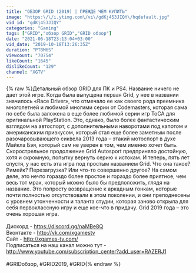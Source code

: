 ```yaml
---
title: "ОБЗОР GRID (2019) | ПРЕЖДЕ ЧЕМ КУПИТЬ"
image: "https:\/\/i.ytimg.com\/vi\/gdKj453JIQY\/hqdefault.jpg"
vid_id: "gdKj453JIQY"
categories: "Gaming"
tags: ["GRID","обзор GRID","GRID обзор"]
date: "2021-06-18T23:13:04+03:00"
vid_date: "2019-10-18T13:26:35Z"
duration: "PT8M6S"
viewcount: "70754"
likeCount: "1645"
dislikeCount: "129"
channel: "XGTV"
---
```

{% raw %}Детальный обзор GRID для ПК и PS4. Название ничего не дает этой игре. Когда была выпущена первая Grid, у нее в названии значилось «Race Driver», что отмечало ее как своего рода преемника многолетней и любимой многими серии от Codemasters, которая сама по себе была заложена в еще более любимой серии игр ToCA для оригинальной PlayStation. Это, однако, было более фантастическим взглядом на автоспорт, с дополнительными наворотами под капотом и американским привкусом, который стал еще более заметным после разочаровывающего сиквела 2013 года – этакий мотоспорт в духе Майкла Бэя, который сам не уверен в том, чем именно хочет быть. Скорострельное продолжение Grid Autosport предприняло достойную, хотя и скромную, попытку вернуть серию к истокам. И теперь, пять лет спустя, у нас есть эта игра под простым названием Grid. Что она такое? Римейк? Перезагрузка? Или что-то совершенно другое? На самом деле, это нечто гораздо более простое и гораздо более приятное, чем весь тот мрак, который можно было бы предположить, глядя на название. Это попросту возвращение к аркадным гонкам, которые почти полностью отсутствовали в этом поколении, и они преподнесены с уровнем утонченности и таланта студии, которая заново открыла для себя первоклассную игру и еще кое-что в придачу. Grid 2019 года – это очень хорошая игра.<br /><br />Дискорд - <a rel="nofollow" target="blank" href="https://discord.gg/naMBe8Q">https://discord.gg/naMBe8Q</a><br />Вконтакте - <a rel="nofollow" target="blank" href="http://vk.com/xgamestv">http://vk.com/xgamestv</a><br />Сайт - <a rel="nofollow" target="blank" href="http://xgames-tv.com/">http://xgames-tv.com/</a><br />Подписаться на наш канал можно тут - <a rel="nofollow" target="blank" href="http://www.youtube.com/subscription_center?add_user=RAZERJ1">http://www.youtube.com/subscription_center?add_user=RAZERJ1</a><br /><br />#GRIDобзор, #GRID2019, #GRID{% endraw %}
